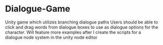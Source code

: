 # Dialogue-Game
Unity game which utilizes branching dialogue paths
Users should be able to click and drag words from dialogue boxes to use as dialogue options for the character.
Will feature more examples after I create the scripts for a dialogue node system in the unity node editor
